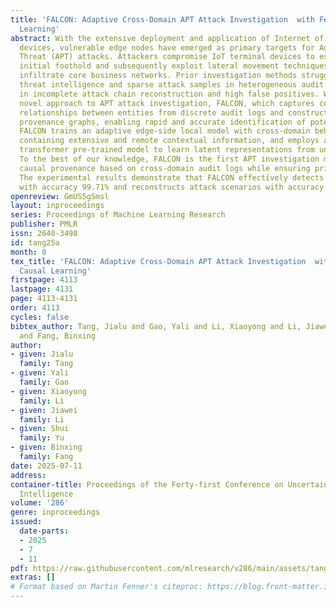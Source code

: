 ```yaml
---
title: 'FALCON: Adaptive Cross-Domain APT Attack Investigation  with Federated Causal
  Learning'
abstract: With the extensive deployment and application of Internet of Things (IoT)
  devices, vulnerable edge nodes have emerged as primary targets for Advanced Persistent
  Threat (APT) attacks. Attackers compromise IoT terminal devices to establish an
  initial foothold and subsequently exploit lateral movement techniques to progressively
  infiltrate core business networks. Prior investigation methods struggle with fragmented
  threat intelligence and sparse attack samples in heterogeneous audit logs, resulting
  in incomplete attack chain reconstruction and high false positives. We propose a
  novel approach to APT attack investigation, FALCON, which captures complex causal
  relationships between entities from discrete audit logs and constructs cross-domain
  provenance graphs, enabling rapid and accurate identification of potential APT activities.
  FALCON trains an adaptive edge-side local model with cross-domain behavior sequences
  containing extensive and remote contextual information, and employs a bidirectional
  transformer pre-trained model to learn latent representations from unlabeled sequences.
  To the best of our knowledge, FALCON is the first APT investigation method to conduct
  causal provenance based on cross-domain audit logs while ensuring privacy protection.
  The experimental results demonstrate that FALCON effectively detects APT attacks
  with accuracy 99.71% and reconstructs attack scenarios with accuracy 87.4%.
openreview: GmUS5gSmsl
layout: inproceedings
series: Proceedings of Machine Learning Research
publisher: PMLR
issn: 2640-3498
id: tang25a
month: 0
tex_title: 'FALCON: Adaptive Cross-Domain APT Attack Investigation  with Federated
  Causal Learning'
firstpage: 4113
lastpage: 4131
page: 4113-4131
order: 4113
cycles: false
bibtex_author: Tang, Jialu and Gao, Yali and Li, Xiaoyong and Li, Jiawei and Yu, Shui
  and Fang, Binxing
author:
- given: Jialu
  family: Tang
- given: Yali
  family: Gao
- given: Xiaoyong
  family: Li
- given: Jiawei
  family: Li
- given: Shui
  family: Yu
- given: Binxing
  family: Fang
date: 2025-07-11
address:
container-title: Proceedings of the Forty-first Conference on Uncertainty in Artificial
  Intelligence
volume: '286'
genre: inproceedings
issued:
  date-parts:
  - 2025
  - 7
  - 11
pdf: https://raw.githubusercontent.com/mlresearch/v286/main/assets/tang25a/tang25a.pdf
extras: []
# Format based on Martin Fenner's citeproc: https://blog.front-matter.io/posts/citeproc-yaml-for-bibliographies/
---
```

